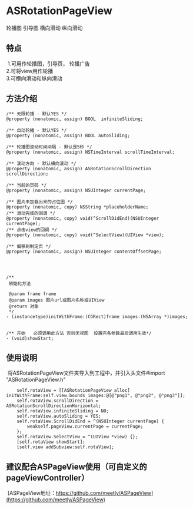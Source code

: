 # ASRotationPageView
轮播图 引导图  横向滑动 纵向滑动

## 特点
  1.可用作轮播图，引导页， 轮播广告<br>
  2.可将view用作轮播<br>
  3.可横向滑动和纵向滑动<br>
## 方法介绍 
```
/** 无限轮播 - 默认YES */
@property (nonatomic, assign) BOOL  infiniteSliding;

/** 自动轮播 - 默认YES */
@property (nonatomic, assign) BOOL autoSliding;

/** 轮播图滚动时间间隔 - 默认是5秒 */
@property (nonatomic, assign) NSTimeInterval scrollTimeInterval;

/** 滚动方向 - 默认横向滚动 */
@property (nonatomic, assign) ASRotationScrollDirection scrollDirection;

/** 当前的页码 */
@property (nonatomic, assign) NSUInteger currentPage;

/** 图片未加载出来的占位图 */
@property (nonatomic, copy) NSString *placeholderName;
/** 滑动完成的回调 */
@property (nonatomic, copy) void(^ScrollDidEnd)(NSUInteger currentPage);
/** 点击view的回调 */
@property (nonatomic, copy) void(^SelectView)(UIView *view);

/** 偏移到制定页 */
@property (nonatomic, assign) NSUInteger contentOffsetPage;




/**
 初始化方法

 @param frame frame
 @param images 图片url或图片名称或UIView
 @return 对象
 */
- (instancetype)initWithFrame:(CGRect)frame images:(NSArray *)images;


/** 开始   必须调用此方法 否则无视图  设置完各参数最后调用生效*/
- (void)showStart;
```
## 使用说明
  将ASRotationPageView文件夹导入到工程中，并引入头文件#import "ASRotationPageView.h"
```
    self.rotaView = [[ASRotationPageView alloc] initWithFrame:self.view.bounds images:@[@"png1", @"png2", @"png3"]];
    self.rotaView.scrollDirection = ASRotationScrollDirectionHorizontal;
    self.rotaView.infiniteSliding = NO;
    self.rotaView.autoSliding = YES;
    self.rotaView.ScrollDidEnd = ^(NSUInteger currentPage) {
        weakself.pageView.currentPage = currentPage;
    };
    self.rotaView.SelectView = ^(UIView *view) {};
    [self.rotaView showStart];
    [self.view addSubview:self.rotaView];
```
## 建议配合ASPageView使用（可自定义的pageViewController）
  [ASPageView地址：https://github.com/meetly/ASPageView](https://github.com/meetly/ASPageView) 
